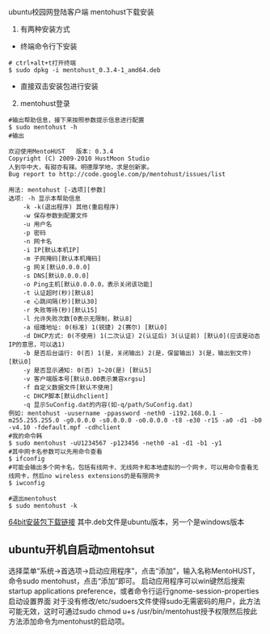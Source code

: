 ubuntu校园网登陆客户端 mentohust下载安装
 
1. 有两种安装方式
- 终端命令行下安装
```shell
# ctrl+alt+t打开终端
$ sudo dpkg -i mentohust_0.3.4-1_amd64.deb
```
- 直接双击安装包进行安装

2. mentohust登录

```shell
#输出帮助信息，接下来按照参数提示信息进行配置
$ sudo mentohust -h  
#输出

欢迎使用MentoHUST	版本: 0.3.4
Copyright (C) 2009-2010 HustMoon Studio
人到华中大，有甜亦有辣。明德厚学地，求是创新家。
Bug report to http://code.google.com/p/mentohust/issues/list

用法:	mentohust [-选项][参数]
选项:	-h 显示本帮助信息
	-k -k(退出程序) 其他(重启程序)
	-w 保存参数到配置文件
	-u 用户名
	-p 密码
	-n 网卡名
	-i IP[默认本机IP]
	-m 子网掩码[默认本机掩码]
	-g 网关[默认0.0.0.0]
	-s DNS[默认0.0.0.0]
	-o Ping主机[默认0.0.0.0，表示关闭该功能]
	-t 认证超时(秒)[默认8]
	-e 心跳间隔(秒)[默认30]
	-r 失败等待(秒)[默认15]
	-l 允许失败次数[0表示无限制，默认8]
	-a 组播地址: 0(标准) 1(锐捷) 2(赛尔) [默认0]
	-d DHCP方式: 0(不使用) 1(二次认证) 2(认证后) 3(认证前) [默认0](应该是动态IP的意思，可以选1)
	-b 是否后台运行: 0(否) 1(是，关闭输出) 2(是，保留输出) 3(是，输出到文件) [默认0]
	-y 是否显示通知: 0(否) 1~20(是) [默认5]
	-v 客户端版本号[默认0.00表示兼容xrgsu]
	-f 自定义数据文件[默认不使用]
	-c DHCP脚本[默认dhclient]
	-q 显示SuConfig.dat的内容(如-q/path/SuConfig.dat)
例如:	mentohust -uusername -ppassword -neth0 -i192.168.0.1 -m255.255.255.0 -g0.0.0.0 -s0.0.0.0 -o0.0.0.0 -t8 -e30 -r15 -a0 -d1 -b0 -v4.10 -fdefault.mpf -cdhclient
#我的命令韩
$ sudo mentohust -uU1234567 -p123456 -neth0 -a1 -d1 -b1 -y1
#其中网卡名参数可以先用命令查看
$ ifconfig
#可能会输出多个网卡名，包括有线网卡、无线网卡和本地虚拟的一个网卡，可以用命令查看无线网卡，然后no wireless extensions的是有限网卡
$ iwconfig

#退出mentohust
$ sudo mentohust -k
```
[64bit安装包下载链接](https://github.com/lxg2015/software)
其中.deb文件是ubuntu版本，另一个是windows版本

## ubuntu开机自启动mentohsut
选择菜单“系统->首选项->启动应用程序”，点击“添加”，输入名称MentoHUST，命令sudo mentohust，点击“添加”即可。 
启动应用程序可以win键然后搜索 startup applications preference，或者命令行运行gnome-session-properties启动设置界面
对于没有修改/etc/sudoers文件使得sudo无需密码的用户，此方法可能无效，这时可通过sudo chmod u+s /usr/bin/mentohust授予权限然后按此方法添加命令为mentohust的启动项。